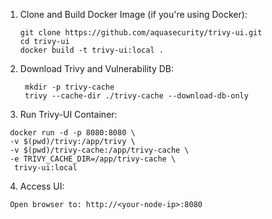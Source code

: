 1. Clone and Build Docker Image (if you're using Docker):
   ```
   git clone https://github.com/aquasecurity/trivy-ui.git
   cd trivy-ui
   docker build -t trivy-ui:local .
   ```
2. Download Trivy and Vulnerability DB:
   ```
    mkdir -p trivy-cache
    trivy --cache-dir ./trivy-cache --download-db-only
   ```
3. Run Trivy-UI Container:
  ```
   docker run -d -p 8080:8080 \
   -v $(pwd)/trivy:/app/trivy \
   -v $(pwd)/trivy-cache:/app/trivy-cache \
   -e TRIVY_CACHE_DIR=/app/trivy-cache \
    trivy-ui:local
  ```
4. Access UI:
  ```
   Open browser to: http://<your-node-ip>:8080
  ```
